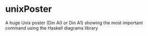 unixPoster
==========

 A huge Unix poster (Din A0 or Din A1) showing the most important command using the Haskell diagrams library
